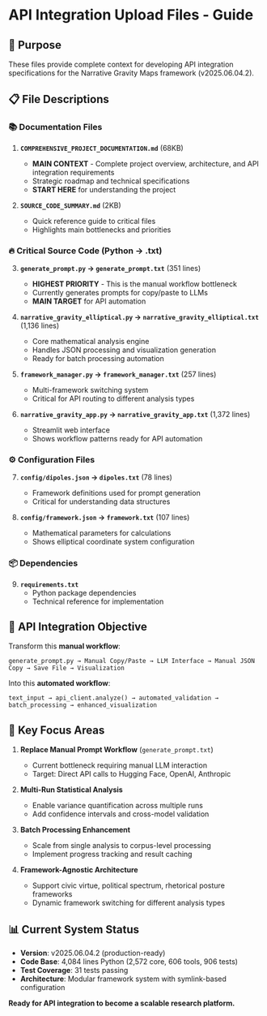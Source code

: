 # API Integration Upload Files - Guide

## 🎯 Purpose
These files provide complete context for developing API integration specifications for the Narrative Gravity Maps framework (v2025.06.04.2).

## 📋 File Descriptions

### **📚 Documentation Files**
1. **`COMPREHENSIVE_PROJECT_DOCUMENTATION.md`** (68KB)
   - **MAIN CONTEXT** - Complete project overview, architecture, and API integration requirements
   - Strategic roadmap and technical specifications
   - **START HERE** for understanding the project

2. **`SOURCE_CODE_SUMMARY.md`** (2KB)
   - Quick reference guide to critical files
   - Highlights main bottlenecks and priorities

### **🔥 Critical Source Code (Python → .txt)**
3. **`generate_prompt.py` → `generate_prompt.txt`** (351 lines)
   - **HIGHEST PRIORITY** - This is the manual workflow bottleneck
   - Currently generates prompts for copy/paste to LLMs
   - **MAIN TARGET** for API automation

4. **`narrative_gravity_elliptical.py` → `narrative_gravity_elliptical.txt`** (1,136 lines)
   - Core mathematical analysis engine
   - Handles JSON processing and visualization generation
   - Ready for batch processing automation

5. **`framework_manager.py` → `framework_manager.txt`** (257 lines)
   - Multi-framework switching system
   - Critical for API routing to different analysis types

6. **`narrative_gravity_app.py` → `narrative_gravity_app.txt`** (1,372 lines)
   - Streamlit web interface
   - Shows workflow patterns ready for API automation

### **⚙️ Configuration Files**
7. **`config/dipoles.json` → `dipoles.txt`** (78 lines)
   - Framework definitions used for prompt generation
   - Critical for understanding data structures

8. **`config/framework.json` → `framework.txt`** (107 lines)
   - Mathematical parameters for calculations
   - Shows elliptical coordinate system configuration

### **📦 Dependencies**
9. **`requirements.txt`**
   - Python package dependencies
   - Technical reference for implementation

## 🚀 **API Integration Objective**

Transform this **manual workflow**:
```
generate_prompt.py → Manual Copy/Paste → LLM Interface → Manual JSON Copy → Save File → Visualization
```

Into this **automated workflow**:
```
text_input → api_client.analyze() → automated_validation → batch_processing → enhanced_visualization
```

## 🎯 **Key Focus Areas**

1. **Replace Manual Prompt Workflow** (`generate_prompt.txt`)
   - Current bottleneck requiring manual LLM interaction
   - Target: Direct API calls to Hugging Face, OpenAI, Anthropic

2. **Multi-Run Statistical Analysis** 
   - Enable variance quantification across multiple runs
   - Add confidence intervals and cross-model validation

3. **Batch Processing Enhancement**
   - Scale from single analysis to corpus-level processing
   - Implement progress tracking and result caching

4. **Framework-Agnostic Architecture**
   - Support civic virtue, political spectrum, rhetorical posture frameworks
   - Dynamic framework switching for different analysis types

## 📊 **Current System Status**
- **Version**: v2025.06.04.2 (production-ready)
- **Code Base**: 4,084 lines Python (2,572 core, 606 tools, 906 tests)
- **Test Coverage**: 31 tests passing
- **Architecture**: Modular framework system with symlink-based configuration

**Ready for API integration to become a scalable research platform.** 